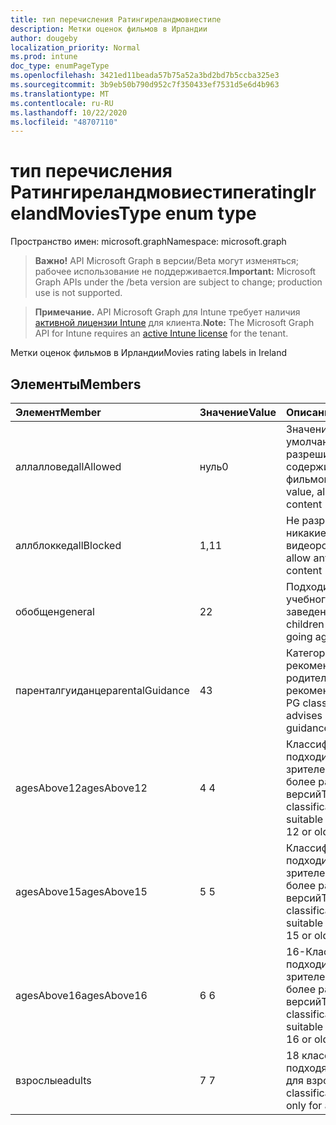 ```yaml
---
title: тип перечисления Ратингиреландмовиестипе
description: Метки оценок фильмов в Ирландии
author: dougeby
localization_priority: Normal
ms.prod: intune
doc_type: enumPageType
ms.openlocfilehash: 3421ed11beada57b75a52a3bd2bd7b5ccba325e3
ms.sourcegitcommit: 3b9eb50b790d952c7f350433ef7531d5e6d4b963
ms.translationtype: MT
ms.contentlocale: ru-RU
ms.lasthandoff: 10/22/2020
ms.locfileid: "48707110"
---
```

# <a name="ratingirelandmoviestype-enum-type"></a><span data-ttu-id="2d766-103">тип перечисления Ратингиреландмовиестипе</span><span class="sxs-lookup"><span data-stu-id="2d766-103">ratingIrelandMoviesType enum type</span></span>

<span data-ttu-id="2d766-104">Пространство имен: microsoft.graph</span><span class="sxs-lookup"><span data-stu-id="2d766-104">Namespace: microsoft.graph</span></span>

> <span data-ttu-id="2d766-105">**Важно!** API Microsoft Graph в версии/Beta могут изменяться; рабочее использование не поддерживается.</span><span class="sxs-lookup"><span data-stu-id="2d766-105">**Important:** Microsoft Graph APIs under the /beta version are subject to change; production use is not supported.</span></span>

> <span data-ttu-id="2d766-106">**Примечание.** API Microsoft Graph для Intune требует наличия [активной лицензии Intune](https://go.microsoft.com/fwlink/?linkid=839381) для клиента.</span><span class="sxs-lookup"><span data-stu-id="2d766-106">**Note:** The Microsoft Graph API for Intune requires an [active Intune license](https://go.microsoft.com/fwlink/?linkid=839381) for the tenant.</span></span>

<span data-ttu-id="2d766-107">Метки оценок фильмов в Ирландии</span><span class="sxs-lookup"><span data-stu-id="2d766-107">Movies rating labels in Ireland</span></span>

## <a name="members"></a><span data-ttu-id="2d766-108">Элементы</span><span class="sxs-lookup"><span data-stu-id="2d766-108">Members</span></span>
|<span data-ttu-id="2d766-109">Элемент</span><span class="sxs-lookup"><span data-stu-id="2d766-109">Member</span></span>|<span data-ttu-id="2d766-110">Значение</span><span class="sxs-lookup"><span data-stu-id="2d766-110">Value</span></span>|<span data-ttu-id="2d766-111">Описание</span><span class="sxs-lookup"><span data-stu-id="2d766-111">Description</span></span>|
|:---|:---|:---|
|<span data-ttu-id="2d766-112">аллалловед</span><span class="sxs-lookup"><span data-stu-id="2d766-112">allAllowed</span></span>|<span data-ttu-id="2d766-113">нуль</span><span class="sxs-lookup"><span data-stu-id="2d766-113">0</span></span>|<span data-ttu-id="2d766-114">Значение по умолчанию, разрешить все содержимое фильмов</span><span class="sxs-lookup"><span data-stu-id="2d766-114">Default value, allow all movies content</span></span>|
|<span data-ttu-id="2d766-115">аллблоккед</span><span class="sxs-lookup"><span data-stu-id="2d766-115">allBlocked</span></span>|<span data-ttu-id="2d766-116">1,1</span><span class="sxs-lookup"><span data-stu-id="2d766-116">1</span></span>|<span data-ttu-id="2d766-117">Не разрешать никакие видеоролики</span><span class="sxs-lookup"><span data-stu-id="2d766-117">Do not allow any movies content</span></span>|
|<span data-ttu-id="2d766-118">обобщен</span><span class="sxs-lookup"><span data-stu-id="2d766-118">general</span></span>|<span data-ttu-id="2d766-119">2</span><span class="sxs-lookup"><span data-stu-id="2d766-119">2</span></span>|<span data-ttu-id="2d766-120">Подходит для детей учебного заведения</span><span class="sxs-lookup"><span data-stu-id="2d766-120">Suitable for children of school going age</span></span>|
|<span data-ttu-id="2d766-121">паренталгуиданце</span><span class="sxs-lookup"><span data-stu-id="2d766-121">parentalGuidance</span></span>|<span data-ttu-id="2d766-122">4</span><span class="sxs-lookup"><span data-stu-id="2d766-122">3</span></span>|<span data-ttu-id="2d766-123">Категория PG рекомендует родительские рекомендации</span><span class="sxs-lookup"><span data-stu-id="2d766-123">The PG classification advises parental guidance</span></span>|
|<span data-ttu-id="2d766-124">agesAbove12</span><span class="sxs-lookup"><span data-stu-id="2d766-124">agesAbove12</span></span>|<span data-ttu-id="2d766-125">4 </span><span class="sxs-lookup"><span data-stu-id="2d766-125">4</span></span>|<span data-ttu-id="2d766-126">Классификация 12A подходит для зрителей от 12 или более ранних версий</span><span class="sxs-lookup"><span data-stu-id="2d766-126">The 12A classification is suitable for viewers of 12 or older</span></span>|
|<span data-ttu-id="2d766-127">agesAbove15</span><span class="sxs-lookup"><span data-stu-id="2d766-127">agesAbove15</span></span>|<span data-ttu-id="2d766-128">5 </span><span class="sxs-lookup"><span data-stu-id="2d766-128">5</span></span>|<span data-ttu-id="2d766-129">Классификация 15A подходит для зрителей от 15 или более ранних версий</span><span class="sxs-lookup"><span data-stu-id="2d766-129">The 15A classification is suitable for viewers of 15 or older</span></span>|
|<span data-ttu-id="2d766-130">agesAbove16</span><span class="sxs-lookup"><span data-stu-id="2d766-130">agesAbove16</span></span>|<span data-ttu-id="2d766-131">6 </span><span class="sxs-lookup"><span data-stu-id="2d766-131">6</span></span>|<span data-ttu-id="2d766-132">16-Классификация подходит для зрителей от 16 или более ранних версий</span><span class="sxs-lookup"><span data-stu-id="2d766-132">The 16 classification is suitable for viewers of 16 or older</span></span>|
|<span data-ttu-id="2d766-133">взрослые</span><span class="sxs-lookup"><span data-stu-id="2d766-133">adults</span></span>|<span data-ttu-id="2d766-134">7 </span><span class="sxs-lookup"><span data-stu-id="2d766-134">7</span></span>|<span data-ttu-id="2d766-135">18 классификация, подходящая только для взрослых</span><span class="sxs-lookup"><span data-stu-id="2d766-135">The 18 classification, suitable only for adults</span></span>|





